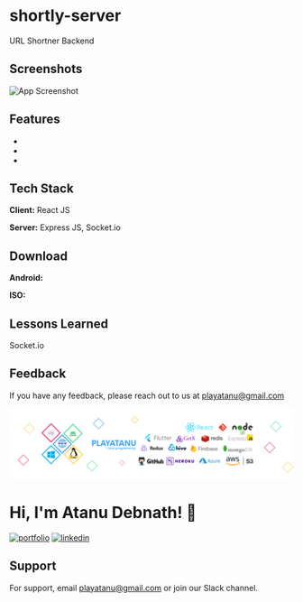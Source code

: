 # shortly-server

URL Shortner Backend


## Screenshots

![App Screenshot](https://github.com/playatanu/assets/blob/main/shortly.gif)

  
## Features

- 
- 
- 


  
## Tech Stack

**Client:** React JS

**Server:** Express JS, Socket.io

  
## Download

**Android:** 

**ISO:** 
## Lessons Learned
Socket.io

  
## Feedback

If you have any feedback, please reach out to us at playatanu@gmail.com

  
![Logo](https://github.com/playatanu/playatanu/raw/main/playatanu.png?raw=true)

    
# Hi, I'm Atanu Debnath! 👋

  

[![portfolio](https://img.shields.io/badge/my_portfolio-000?style=for-the-badge&logo=ko-fi&logoColor=white)](https://playatanu.github.io/)
[![linkedin](https://img.shields.io/badge/linkedin-0A66C2?style=for-the-badge&logo=linkedin&logoColor=white)](https://www.linkedin.com/playatanu)


  
## Support

For support, email playatanu@gmail.com or join our Slack channel.
